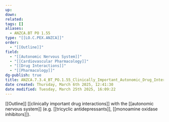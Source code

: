 ```yaml
---
up: 
down: 
related: 
tags: []
aliases:
  - ANZCA.BT PO 1.55
type: "[[LO.C.PEX.ANZCA]]"
order:
  - "[[Outline]]"
field:
  - "[[Autonomic Nervous System]]"
  - "[[Cardiovascular Pharmacology]]"
  - "[[Drug Interactions]]"
  - "[[Pharmacology]]"
dg-publish: true
title: ANZCA.7.3.4_BT_PO.1.55_Clinically_Important_Autonomic_Drug_Interactions
date created: Thursday, March 6th 2025, 12:41:30
date modified: Tuesday, March 25th 2025, 16:09:22
---
```


[[Outline]] [[clinically important drug interactions]] with the [[autonomic nervous system]] (e.g. [[tricyclic antidepressants]], [[monoamine oxidase inhibitors]]).
